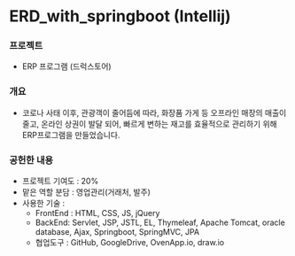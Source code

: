 # ERD_with_springboot (Intellij)

### 프로젝트


   * ERP 프로그램 (드럭스토어)

### 개요

   * 코로나 사태 이후, 관광객이 줄어듬에 따라, 화장품 가게 등 오프라인 매장의 매출이 줄고, 
                      온라인 상권이 발달 되어, 빠르게 변하는 재고를 효율적으로 관리하기 위해 ERP프로그램을 만들었습니다.
  
### 공헌한 내용

   * 프로젝트 기여도 : 20%
   * 맡은 역할 분담 : 영업관리(거래처, 발주)
   * 사용한 기술 :
       * FrontEnd : HTML, CSS, JS, jQuery
       * BackEnd: Servlet, JSP, JSTL, EL, Thymeleaf, Apache Tomcat, 
                  oracle database, Ajax, Springboot, SpringMVC, JPA
       * 협업도구 : GitHub, GoogleDrive, OvenApp.io, draw.io

